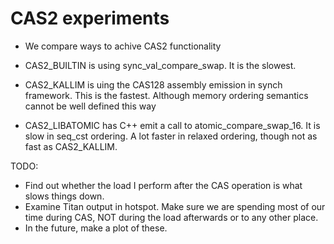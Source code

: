 # CAS2 experiments

- We compare ways to achive CAS2 functionality

- CAS2_BUILTIN is using sync_val_compare_swap. It is the slowest.

- CAS2_KALLIM is uing the CAS128 assembly emission in synch framework. This is the fastest. Although memory ordering semantics cannot be well defined this way

- CAS2_LIBATOMIC has C++ emit a call to atomic_compare_swap_16. It is slow in seq_cst ordering. A lot faster in relaxed ordering, though not as fast as CAS2_KALLIM.

TODO:
- Find out whether the load I perform after the CAS operation is what slows things down.
- Examine Titan output in hotspot. Make sure we are spending most of our time during CAS, NOT during the load afterwards or to any other place.
- In the future, make a plot of these.
